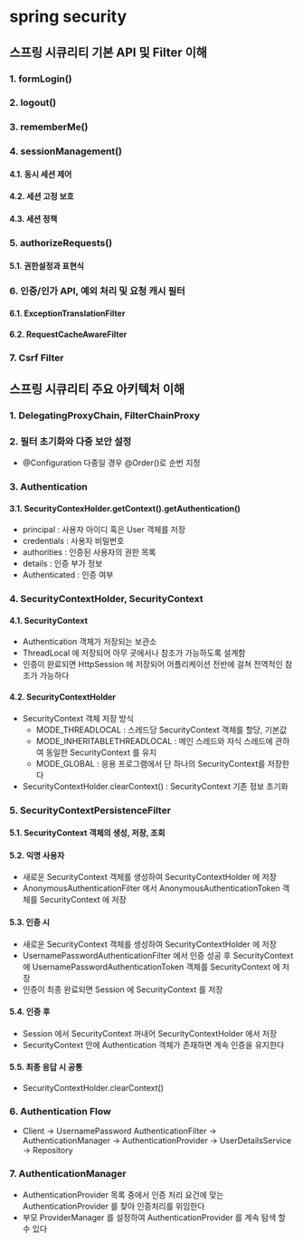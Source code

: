 # spring security

## 스프링 시큐리티 기본 API 및 Filter 이해
### 1. formLogin()
### 2. logout()
### 3. rememberMe()
### 4. sessionManagement()
#### 4.1. 동시 세션 제어
#### 4.2. 세션 고정 보호
#### 4.3. 세션 정책
### 5. authorizeRequests()
#### 5.1. 권한설정과 표현식
### 6. 인증/인가 API, 예외 처리 및 요청 캐시 필터
#### 6.1. ExceptionTranslationFilter
#### 6.2. RequestCacheAwareFilter
### 7. Csrf Filter

## 스프링 시큐리티 주요 아키텍처 이해
### 1. DelegatingProxyChain, FilterChainProxy
### 2. 필터 초기화와 다중 보안 설정
- @Configuration 다중일 경우 @Order()로 순번 지정
### 3. Authentication
#### 3.1. SecurityContexHolder.getContext().getAuthentication()
- principal : 사용자 아이디 혹은 User 객체를 저장
- credentials : 사용자 비밀번호
- authorities : 인증된 사용자의 권한 목록
- details : 인증 부가 정보
- Authenticated : 인증 여부
### 4. SecurityContextHolder, SecurityContext
#### 4.1. SecurityContext
- Authentication 객체가 저장되는 보관소
- ThreadLocal 에 저장되어 아무 곳에서나 참조가 가능하도록 설계함
- 인증이 완료되면 HttpSession 에 저장되어 어플리케이션 전반에 걸쳐 전역적인 참조가 가능하다
#### 4.2. SecurityContextHolder
- SecurityContext 객체 저장 방식
  - MODE_THREADLOCAL : 스레드당 SecurityContext 객체를 할당, 기본값
  - MODE_INHERITABLETHREADLOCAL : 메인 스레드와 자식 스레드에 관하여 동일한 SecurityContext 를 유지
  - MODE_GLOBAL :  응용 프로그램에서 단 하나의 SecurityContext를 저장한다
- SecurityContextHolder.clearContext() : SecurityContext 기존 정보 초기화
### 5. SecurityContextPersistenceFilter
#### 5.1. SecurityContext 객체의 생성, 저장, 조회
#### 5.2. 익명 사용자
- 새로운 SecurityContext 객체를 생성하여 SecurityContextHolder 에 저장
- AnonymousAuthenticationFilter 에서 AnonymousAuthenticationToken 객체를 SecurityContext 에 저장
#### 5.3. 인증 시
- 새로운 SecurityContext 객체를 생성하여 SecurityContextHolder 에 저장
- UsernamePasswordAuthenticationFilter 에서 인증 성공 후 SecurityContext 에 UsernamePasswordAuthenticationToken 객체를 SecurityContext 에 저장
- 인증이 최종 완료되면 Session 에 SecurityContext 를 저장
#### 5.4. 인증 후
- Session 에서 SecurityContext 꺼내어 SecurityContextHolder 에서 저장
- SecurityContext 안에 Authentication 객체가 존재하면 계속 인증을 유지한다
#### 5.5. 최종 응답 시 공통
- SecurityContextHolder.clearContext()
### 6. Authentication Flow
- Client -> UsernamePassword AuthenticationFilter -> AuthenticationManager -> AuthenticationProvider -> UserDetailsService -> Repository  
### 7. AuthenticationManager
- AuthenticationProvider 목록 중에서 인증 처리 요건에 맞는 AuthenticationProvider 를 찾아 인증처리를 위임한다
- 부모 ProviderManager 를 설정하여  AuthenticationProvider 를 계속 탐색 할 수 있다

